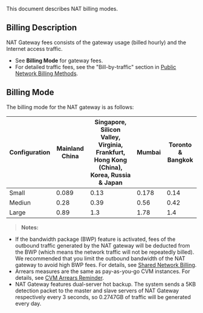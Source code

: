 This document describes NAT billing modes.
## Billing Description
NAT Gateway fees consists of the gateway usage (billed hourly) and the Internet access traffic.
- See **Billing Mode** for gateway fees.
- For detailed traffic fees, see the "Bill-by-traffic" section in [Public Network Billing Methods](https://intl.cloud.tencent.com/document/product/213/10578).

## Billing Mode
The billing mode for the NAT gateway is as follows:

| Configuration             |Mainland China |Singapore, Silicon Valley, Virginia, Frankfurt, Hong Kong (China), Korea, Russia & Japan | Mumbai            | Toronto & Bangkok | 
|-------------    | -----------------------| -------------------------------------------------------- |-------------------| ----------- | 
| Small             | 0.089                | 0.13                                              | 0.178          | 0.14         | 
| Mediun             | 0.28                | 0.39                                              | 0.56                                                 |0.42        |
| Large            | 0.89                | 1.3                                               | 1.78                                               | 1.4         | 

 >**Notes:**
 - If the bandwidth package (BWP) feature is activated, fees of the outbound traffic generated by the NAT gateway will be deducted from the BWP (which means the network traffic will not be repeatedly billed). We recommended that you limit the outbound bandwidth of the NAT gateway to avoid high BWP fees. For details, see [Shared Network Billing](https://intl.cloud.tencent.com/document/product/213/10578).
 - Arrears measures are the same as pay-as-you-go CVM instances. For details, see [CVM Arrears Reminder](https://intl.cloud.tencent.com/document/product/213/2181). 
 - NAT Gateway features dual-server hot backup. The system sends a 5KB detection packet to the master and slave servers of NAT Gateway respectively every 3 seconds, so 0.2747GB of traffic will be generated every day.
